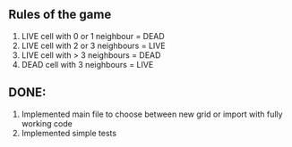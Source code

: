 ## Rules of the game

1. LIVE cell with 0 or 1 neighbour = DEAD
2. LIVE cell with 2 or 3 neighbours = LIVE
3. LIVE cell with > 3 neighbours = DEAD 
4. DEAD cell with 3 neighbours = LIVE

## DONE:

1. Implemented main file to choose between new grid or import with fully working code
2. Implemented simple tests